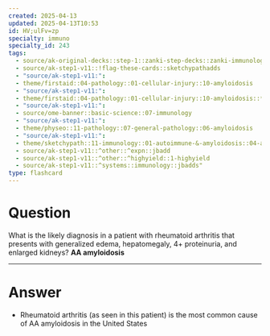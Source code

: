```yaml
---
created: 2025-04-13
updated: 2025-04-13T10:53
id: HV;ulFv=zp
specialty: immuno
specialty_id: 243
tags:
  - source/ak-original-decks::step-1::zanki-step-decks::zanki-immunology-+-general-pathology::immunology
  - source/ak-step1-v11::!flag-these-cards::sketchypathadds
  - "source/ak-step1-v11:": 
  - theme/firstaid::04-pathology::01-cellular-injury::10-amyloidosis
  - "source/ak-step1-v11:": 
  - theme/firstaid::04-pathology::01-cellular-injury::10-amyloidosis::*basics
  - "source/ak-step1-v11:": 
  - source/ome-banner::basic-science::07-immunology
  - "source/ak-step1-v11:": 
  - theme/physeo::11-pathology::07-general-pathology::06-amyloidosis
  - "source/ak-step1-v11:": 
  - theme/sketchypath::11-immunology::01-autoimmune-&-amyloidosis::04-amyloidosis
  - source/ak-step1-v11::^other::^expn::jbadd
  - source/ak-step1-v11::^other::^highyield::1-highyield
  - source/ak-step1-v11::^systems::immunology::jbadds"
type: flashcard
---
```


# Question
What is the likely diagnosis in a patient with rheumatoid arthritis that presents with generalized edema, hepatomegaly, 4+ proteinuria, and enlarged kidneys?  **AA amyloidosis**

---

# Answer
* Rheumatoid arthritis (as seen in this patient) is the most common cause of AA amyloidosis in the United States